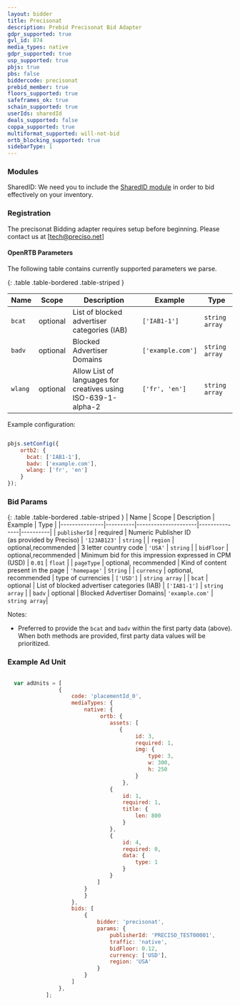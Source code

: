 ```yaml
---
layout: bidder
title: Precisonat
description: Prebid Precisonat Bid Adapter
gdpr_supported: true
gvl_id: 874
media_types: native
gdpr_supported: true
usp_supported: true
pbjs: true
pbs: false
biddercode: precisonat
prebid_member: true
floors_supported: true
safeframes_ok: true
schain_supported: true
userIds: sharedId
deals_supported: false
coppa_supported: true
multiformat_supported: will-not-bid
ortb_blocking_supported: true
sidebarType: 1
---
```


### Modules

SharedID: We need you to include the [SharedID module](/dev-docs/modules/userid-submodules/sharedid.html) in order to bid effectively on your inventory.

### Registration

The precisonat Bidding adapter requires setup before beginning. Please contact us at [tech@preciso.net]

#### OpenRTB Parameters
The following table contains currently supported parameters we parse.

{: .table .table-bordered .table-striped }

| Name               | Scope    | Description                                                   | Example           | Type           |
|--------------------|----------|---------------------------------------------------------------|-------------------|----------------|
| `bcat`             | optional | List of blocked advertiser categories (IAB)                   | `['IAB1-1']`      | `string array` |
| `badv`             | optional | Blocked Advertiser Domains                                    | `['example.com']` | `string array` |
| `wlang`            | optional | Allow List of languages for creatives using ISO-639-1-alpha-2 | `['fr', 'en']`    | `string array` |

Example configuration:

```javascript

pbjs.setConfig({
    ortb2: {
      bcat: ['IAB1-1'],
      badv: ['example.com'],
      wlang: ['fr', 'en']
    }
});
```

### Bid Params

{: .table .table-bordered .table-striped }
| Name          | Scope    | Description         | Example       | Type     |
|---------------|----------|---------------------|---------------|----------|
| `publisherId` | required | Numeric Publisher ID <br>(as provided by Preciso)  | `'123AB123'`    | `string` |
| `region`      | optional,recommended | 3 letter country code     | `'USA'` | `string` |
| `bidFloor`    | optional,recommended | Minimum bid for this impression expressed in CPM (USD)  | `0.01`        | `float`  |
| `pageType`    | optional, recommended  | Kind of content present in the page   | `'homepage'`          | `String`     |
| `currency`    | optional, recommended  | type of currencies   |  `['USD']`   |  `string array`  |
| `bcat`        | optional | List of blocked advertiser categories (IAB)   | `['IAB1-1']`          | `string array`    |
| `badv`        | optional | Blocked Advertiser Domains| `'example.com'`   | `string array`| 

Notes:

- Preferred to provide the `bcat` and `badv` within the first party data (above). When both methods are provided, first party data values will be prioritized.

### Example Ad Unit

``````javascript

  var adUnits = [
                {
                    code: 'placementId_0',
                    mediaTypes: {
                        native: {
                             ortb: {
                                assets: [
                                   {
                                        id: 3,
                                        required: 1,
                                        img: {
                                            type: 3,
                                            w: 300,
                                            h: 250
                                        }
                                    },
                                {
                                    id: 1,
                                    required: 1,
                                    title: {
                                        len: 800
                                    }
                                },
                                {
                                    id: 4,
                                    required: 0,
                                    data: {
                                        type: 1
                                    }
                                }
                            ]
                        } 
                        }
                    },
                    bids: [
                        {
                            bidder: 'precisonat',
                            params: {
                                publisherId: 'PRECISO_TEST00001',
                                traffic: 'native',
                                bidFloor: 0.12,
                                currency: ['USD'],
                                region: 'USA'
                            }
                        }
                    ]
                },
            ]; 
``````
